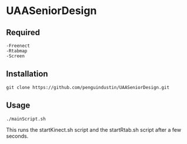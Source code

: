 # UAASeniorDesign

## Required
	-Freenect
	-Rtabmap
	-Screen

## Installation
```
git clone https://github.com/penguindustin/UAASeniorDesign.git
```


## Usage
```
./mainScript.sh
```
This runs the startKinect.sh script and the startRtab.sh script after a few seconds.
	
